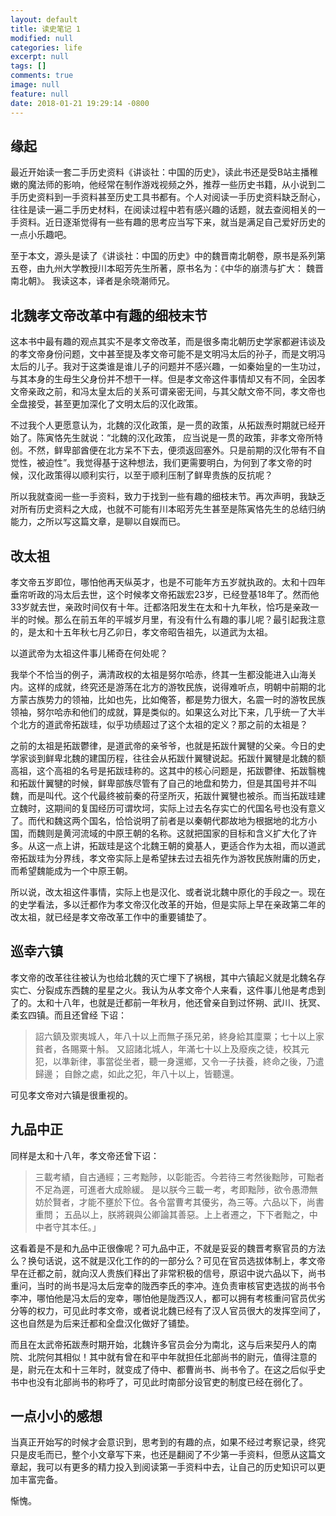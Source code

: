 ```yaml
---
layout: default
title: 读史笔记 1
modified: null
categories: life
excerpt: null
tags: []
comments: true
image: null
feature: null
date: 2018-01-21 19:29:14 -0800
---
```


## 缘起

最近开始读一套二手历史资料《讲谈社：中国的历史》，读此书还是受B站主播稚嫩的魔法师的影响，他经常在制作游戏视频之外，推荐一些历史书籍，从小说到二手历史资料到一手资料甚至历史工具书都有。个人对阅读一手历史资料缺乏耐心，往往是读一遍二手历史材料，在阅读过程中若有感兴趣的话题，就去查阅相关的一手资料。近日逐渐觉得有一些有趣的思考应当写下来，就当是满足自己爱好历史的一点小乐趣吧。

至于本文，源头是读了《讲谈社：中国的历史》中的魏晋南北朝卷，原书是系列第五卷，由九州大学教授川本昭芳先生所著，原书名为：《中华的崩溃与扩大： 魏晋南北朝》。 我读这本，译者是余晓潮师兄。

## 北魏孝文帝改革中有趣的细枝末节

这本书中最有趣的观点其实不是孝文帝改革，而是很多南北朝历史学家都避讳谈及的孝文帝身份问题，文中甚至提及孝文帝可能不是文明冯太后的孙子，而是文明冯太后的儿子。我对于这类谁是谁儿子的问题并不感兴趣，一如秦始皇的一生功过，与其本身的生母生父身份并不想干一样。但是孝文帝这件事情却又有不同，全因孝文帝亲政之前，和冯太皇太后的关系可谓亲密无间，与其父献文帝不同，孝文帝也全盘接受，甚至更加深化了文明太后的汉化政策。

不过我个人更愿意认为，北魏的汉化政策，是一贯的政策，从拓跋焘时期就已经开始了。陈寅恪先生就说：“北魏的汉化政策， 应当说是一贯的政策，非孝文帝所特创。不然，鲜卑部酋便在北方呆不下去，便须返回塞外。只是前期的汉化带有不自觉性，被迫性”。我觉得基于这种想法，我们更需要明白，为何到了孝文帝的时候，汉化政策得以顺利实行，以至于顺利压制了鲜卑贵族的反抗呢？

所以我就查阅一些一手资料，致力于找到一些有趣的细枝末节。再次声明，我缺乏对所有历史资料之大成，也就不可能有川本昭芳先生甚至是陈寅恪先生的总结归纳能力，之所以写这篇文章，是聊以自娱而已。

## 改太祖

孝文帝五岁即位，哪怕他再天纵英才，也是不可能年方五岁就执政的。太和十四年垂帘听政的冯太后去世，这个时候孝文帝拓跋宏23岁，已经登基18年了。然而他33岁就去世，亲政时间仅有十年。迁都洛阳发生在太和十九年秋，恰巧是亲政一半的时候。那么在前五年的平城岁月里，有没有什么有趣的事儿呢？最引起我注意的，是太和十五年秋七月乙卯日，孝文帝昭告祖先，以道武为太祖。

以道武帝为太祖这件事儿稀奇在何处呢？

我举个不恰当的例子，满清政权的太祖是努尔哈赤，终其一生都没能进入山海关内。这样的成就，终究还是游荡在北方的游牧民族，说得难听点，明朝中前期的北方蒙古族势力的领袖，比如也先，比如俺答，都是势力很大，名震一时的游牧民族领袖，努尔哈赤和他们的成就，算是类似的。如果这么对比下来，几乎统一了大半个北方的道武帝拓跋珪，似乎功绩超过了这个太祖的定义？那之前的太祖是？

之前的太祖是拓跋鬱律，是道武帝的亲爷爷，也就是拓跋什翼犍的父亲。今日的史学家谈到鲜卑北魏的建国历程，往往会从拓跋什翼犍说起。拓跋什翼犍是北魏的额高祖，这个高祖的名号是拓跋珪称的。这其中的核心问题是，拓跋鬱律、拓跋翳槐和拓跋什翼犍的时候，鲜卑部族尽管有了自己的地盘和势力，但是其国号并不叫魏，而是叫代。这个代最终被前秦的苻坚所灭，拓跋什翼犍也被杀。而当拓跋珪建立魏时，这期间的复国经历可谓坎坷，实际上过去名存实亡的代国名号也没有意义了。而代和魏这两个国名，恰恰说明了前者是以秦朝代郡故地为根据地的北方小国，而魏则是黄河流域的中原王朝的名称。这就把国家的目标和含义扩大化了许多。从这一点上讲，拓跋珪是这个北魏王朝的奠基人，更适合作为太祖，而以道武帝拓跋珪为分界线，孝文帝实际上是希望抹去过去祖先作为游牧民族附庸的历史，而希望魏能成为一个中原王朝。

所以说，改太祖这件事情，实际上也是汉化、或者说北魏中原化的手段之一。现在的史学看法，多以迁都作为孝文帝汉化改革的开始，但是实际上早在亲政第二年的改太祖，就已经是孝文帝改革工作中的重要铺垫了。

## 巡幸六镇

孝文帝的改革往往被认为也给北魏的灭亡埋下了祸根，其中六镇起义就是北魏名存实亡、分裂成东西魏的星星之火。我认为从孝文帝个人来看，这件事儿他是考虑到了的。太和十八年，也就是迁都前一年秋月，他还曾亲自到过怀朔、武川、抚冥、柔玄四镇。而且还曾经
下诏：

> 詔六鎮及禦夷城人，年八十以上而無子孫兄弟，終身給其廩粟；七十以上家貧者，各賜粟十斛。
又詔諸北城人，年滿七十以上及廢疾之徒，校其元犯，以準新律，事當從坐者，聽一身還鄉，又令一子扶養，終命之後，乃遣歸邊；
自餘之處，如此之犯，年八十以上，皆聽還。

可见孝文帝对六镇是很重视的。

## 九品中正

同样是太和十八年，孝文帝还曾下诏：

> 三載考績，自古通經；三考黜陟，以彰能否。今若待三考然後黜陟，可黜者不足為遲，可進者大成賒緩。
是以朕今三載一考，考即黜陟，欲令愚滯無妨於賢者，才能不壅於下位。各令當曹考其優劣，為三等。六品以下，尚書重問；
五品以上，朕將親與公卿論其善惡。上上者遷之，下下者黜之，中中者守其本任。」

这看着是不是和九品中正很像呢？可九品中正，不就是妥妥的魏晋考察官员的方法么？换句话说，这不就是汉化工作的的一部分么？可见在官员选拔体制上，孝文帝早在迁都之前，就向汉人贵族们释出了非常积极的信号，原诏中说六品以下，尚书重问，当时的尚书是冯太后宠幸的陇西李氏的李冲。连负责审核官吏选拔的尚书令李冲，哪怕他是冯太后的宠幸，哪怕他是陇西汉人，都可以拥有考核重问官员优劣分等的权力，可见此时孝文帝，或者说北魏已经有了汉人官员很大的发挥空间了，这也自然是为后来迁都和全盘汉化做好了铺垫。

而且在太武帝拓跋焘时期开始，北魏许多官员会分为南北，这与后来契丹人的南院、北院何其相似！其中就有曾在和平中年就担任北部尚书的尉元，值得注意的是，尉元在太和十三年时，就变成了侍中、都曹尚书、尚书令了。在这之后似乎史书中也没有北部尚书的称呼了，可见此时南部分设官吏的制度已经在弱化了。

## 一点小小的感想

当真正开始写的时候才会意识到，思考到的有趣的点，如果不经过考察记录，终究只是皮毛而已，整个小文章写下来，也还是翻阅了不少第一手资料，但愿从这篇文章起，我可以有更多的精力投入到阅读第一手资料中去，让自己的历史知识可以更加丰富完备。

惭愧。
